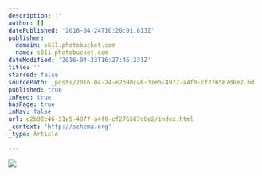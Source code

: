 ```yaml
---
description: ''
author: []
datePublished: '2016-04-24T10:20:01.813Z'
publisher:
  domain: s611.photobucket.com
  name: s611.photobucket.com
dateModified: '2016-04-23T16:27:45.231Z'
title: ''
starred: false
sourcePath: _posts/2016-04-24-e2b98c46-31e5-4977-a4f9-cf276587d6e2.md
published: true
inFeed: true
hasPage: true
inNav: false
url: e2b98c46-31e5-4977-a4f9-cf276587d6e2/index.html
_context: 'http://schema.org'
_type: Article

---
```

![](http://i611.photobucket.com/albums/tt191/Leda_Grace_Rasmussen/2016-04-21%2022.07.29_zpsvigt5dje.jpg?1461428228460&1461428236382&1461428253390&1461428692100)